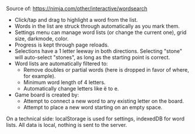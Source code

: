 Source of: https://nimja.com/other/interactive/wordsearch

* Click/tap and drag to highlight a word from the list.
* Words in the list are struck through automatically as you mark them.
* Settings menu can manage word lists (or change the current one), grid size, darkmode, color.
* Progress is kept through page reloads.
* Selections have a 1 letter leeway in both directions. Selecting "stone" will auto-select "stones", as long as the starting point is correct.
* Word lists are automatically filtered to:
    * Remove doubles or partial words (here is dropped in favor of where, for example).
    * Minimum word length of 4 letters.
    * Automatically change letters like ë to e.
* Game board is created by:
    * Attempt to connect a new word to any existing letter on the board.
    * Attempt to place a new word starting on an empty space.

On a technical side: localStorage is used for settings, indexedDB for word lists. All data is local, nothing is sent to the server.